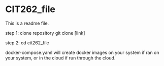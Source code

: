 # CIT262_file

This is a readme file.

step 1: clone repository git clone [link]

step 2: cd cit262_file

docker-compose.yaml will create docker images on your system if ran on your system, or in the cloud if run through the cloud.

